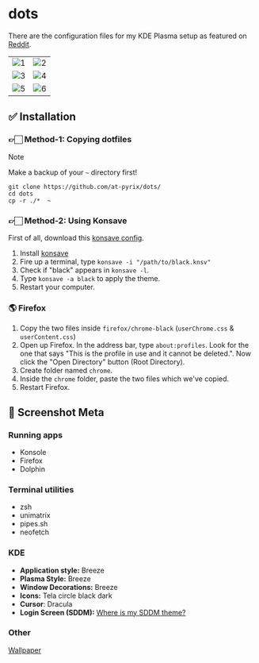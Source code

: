 # dots

There are the configuration files for my KDE Plasma setup as featured on [Reddit](https://www.reddit.com/r/unixporn/comments/1g5im30/kde_plasma_minimalist_monochrome_because_color_is/).

|            |            |
|------------|------------|
| ![1](https://i.imgur.com/bcZbSTr.png) | ![2](https://i.imgur.com/QrZU29g.png) |
| ![3](https://i.imgur.com/FXnsKEo.png) | ![4](https://i.imgur.com/KY3s0MB.png) |
| ![5](https://i.imgur.com/8L21bdn.png) | ![6](https://i.imgur.com/tHCXoKp.png) |

## ✅ Installation

### 👉🏻 Method-1: Copying dotfiles

> [!NOTE]
> Make a backup of your `~` directory first!

   ```
   git clone https://github.com/at-pyrix/dots/
   cd dots
   cp -r ./*  ~
   ``` 


### 👉🏻 Method-2: Using Konsave

First of all, download this [konsave config](https://mega.nz/file/F79WDCaS#Ywmar72a-wkqZ4pgAiTe9p0L3kI73kXI64lTSYqdsmA).

1. Install [konsave](https://github.com/Prayag2/konsave)
2. Fire up a terminal, type `konsave -i "/path/to/black.knsv"`
3. Check if "black" appears in `konsave -l`.
4. Type `konsave -a black` to apply the theme.
5. Restart your computer.

### 🌎 Firefox

   1. Copy the two files inside `firefox/chrome-black` (`userChrome.css` & `userContent.css`)
   2. Open up Firefox. In the address bar, type `about:profiles`. Look for the one that says "This is the profile in use and it cannot be deleted.". Now click the "Open Directory" button (Root Directory).
   3. Create folder named `chrome`.
   4. Inside the `chrome` folder, paste the two files which we've copied.
   5. Restart Firefox.

## 👀 Screenshot Meta

### Running apps

- Konsole
- Firefox
- Dolphin

### Terminal utilities

- zsh
- unimatrix
- pipes.sh
- neofetch

### KDE

- **Application style:** Breeze
- **Plasma Style:** Breeze
- **Window Decorations:** Breeze
- **Icons:** Tela circle black dark
- **Cursor**: Dracula
- **Login Screen (SDDM):** [Where is my SDDM theme?](https://github.com/stepanzubkov/where-is-my-sddm-theme)

### Other

[Wallpaper](wallpaper.png)
